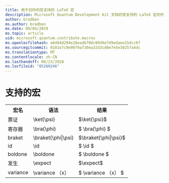 ```yaml
---
title: 用于创作的受支持的 LaTeX 宏
description: Microsoft Quantum Development Kit 文档的受支持的 LaTeX 宏的列表。
author: bradben
ms.author: bradben
ms.date: 09/04/2019
ms.topic: article
uid: microsoft.quantum.contribute.macros
ms.openlocfilehash: e6d84d294e28eadb70dc8049e7d9edaee15dcc6f
ms.sourcegitcommit: 0181e7c9e98f9af30ea32d3cd8e7e5e30257a4dc
ms.translationtype: MT
ms.contentlocale: zh-CN
ms.lasthandoff: 06/23/2020
ms.locfileid: "85269246"
---
```

# <a name="supported-macros"></a>支持的宏

<table>
<tr><th>宏名</th><th>语法</th><th>结果</th></tr>
<tr><td>票证</td><td>\ket{\psi}</td><td>$\ket{\psi}$</td></tr>
<tr><td>寄存器</td><td>\bra{\phi}</td><td>$ \bra{\phi} $</td></tr>
<tr><td>braket</td><td>\braket{\phi|\psi}</td><td>$\braket{\phi|\psi}$</td></tr>
<tr><td>id</td><td>\id</td><td>$ \id $</td></tr>
<tr><td>boldone</td><td>\boldone</td><td>$ \boldone $</td></tr>
<tr><td>发生</td><td>\expect</td><td>$\expect$</td></tr>
<tr><td>variance</td><td>\variance （x）</td><td>$ \variance （x） $</td></tr>
</table>
